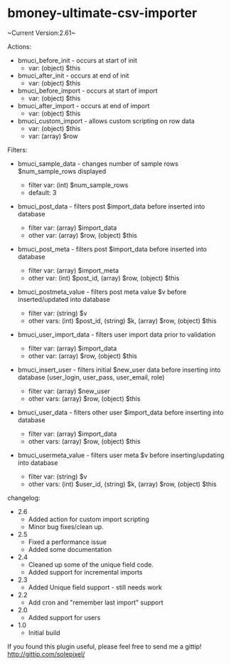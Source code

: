 bmoney-ultimate-csv-importer
=================

~Current Version:2.61~

Actions:

* bmuci_before_init - occurs at start of init
	* var: (object) $this
* bmuci_after_init - occurs at end of init
	* var: (object) $this
* bmuci_before_import - occurs at start of import
	* var: (object) $this
* bmuci_after_import - occurs at end of import
	* var: (object) $this
* bmuci_custom_import - allows custom scripting on row data
	* var: (object) $this
	* var: (array) $row

Filters:

* bmuci_sample_data - changes number of sample rows $num_sample_rows displayed
	* filter var: (int) $num_sample_rows
	* default: 3
	
* bmuci_post_data - filters post $import_data before inserted into database
	* filter var: (array) $import_data
	* other var: (array) $row, (object) $this
* bmuci_post_meta - filters post $import_data before inserted into database
	* filter var: (array) $import_meta
	* other var: (int) $post_id, (array) $row, (object) $this
* bmuci_postmeta_value - filters post meta value $v before inserted/updated into database
	* filter var: (string) $v
	* other vars: (int) $post_id, (string) $k, (array) $row, (object) $this
	
* bmuci_user_import_data - filters user import data prior to validation
	* filter var: (array) $import_data
	* other var: (array) $row, (object) $this
* bmuci_insert_user - filters initial $new_user data before inserting into database (user_login, user_pass, user_email, role)
	* filter var: (array) $new_user
	* other vars: (array) $row, (object) $this
* bmuci_user_data - filters other user $import_data before inserting into database
	* filter var: (array) $import_data
	* other vars: (array) $row, (object) $this
* bmuci_usermeta_value - filters user meta $v before inserting/updating into database
	* filter var: (string) $v
	* other vars: (int) $user_id, (string) $k, (array) $row, (object) $this


changelog:
* 2.6
	* Added action for custom import scripting
	* Minor bug fixes/clean up.
* 2.5
	* Fixed a performance issue
	* Added some documentation
* 2.4
	* Cleaned up some of the unique field code.
	* Added support for incremental imports
* 2.3
	* Added Unique field support - still needs work
* 2.2
	* Add cron and "remember last import" support
* 2.0
	* Added support for users
* 1.0
	* Initial build


If you found this plugin useful, please feel free to send me a gittip! http://gittip.com/solepixel/
